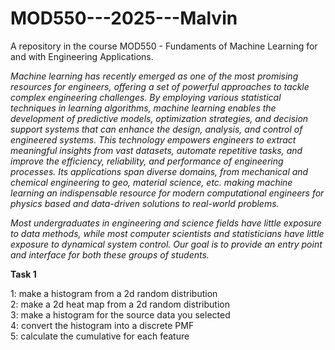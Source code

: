 # MOD550---2025---Malvin
A repository in the course MOD550 - Fundaments of Machine Learning for and with Engineering Applications. 

*Machine learning has recently emerged as one of the most promising resources for engineers, offering a set of powerful approaches to tackle complex engineering challenges. By employing various statistical techniques in learning algorithms, machine learning enables the development of predictive models, optimization strategies, and decision support systems that can enhance the design, analysis, and control of engineered systems. This technology empowers engineers to extract meaningful insights from vast datasets, automate repetitive tasks, and improve the efficiency, reliability, and performance of engineering processes. Its applications span diverse domains, from mechanical and chemical engineering to geo, material science, etc. making machine learning an indispensable resource for modern computational engineers for physics based and data-driven solutions to real-world problems.*  

 

*Most undergraduates in engineering and science fields have little exposure to data methods, while most computer scientists and statisticians have little exposure to dynamical system control. Our goal is to provide an entry point and interface for both these groups of students.*  


**Task 1**  

1: make a histogram from a 2d random distribution  
2: make a 2d heat map from a 2d random distribution  
3: make a histogram for the source data you selected  
4: convert the histogram into a discrete PMF  
5: calculate the cumulative for each feature  